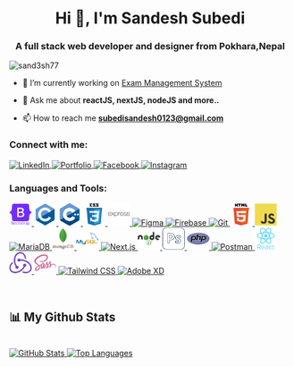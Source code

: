 <h1 align="center">Hi 👋, I'm Sandesh Subedi</h1>
<h3 align="center">A full stack web developer and designer from Pokhara,Nepal</h3>

<p align="left"> <img src="https://komarev.com/ghpvc/?username=sand3sh77&label=Profile%20views&color=0e75b6&style=flat"
        alt="sand3sh77" /> </p>

- 🔭 I’m currently working on [Exam Management System](exam-ms.vercel.app)

- 💬 Ask me about **reactJS, nextJS, nodeJS and more..**

- 📫 How to reach me **subedisandesh0123@gmail.com**

<h3 align="left">Connect with me:</h3>
<p align="left">
    <a href="https://linkedin.com/in/sandesh-subedi-58735b283" target="_blank">
        <!-- LinkedIn Icon -->
        <img align="center"
            src="https://raw.githubusercontent.com/rahuldkjain/github-profile-readme-generator/master/src/images/icons/Social/linked-in-alt.svg"
            alt="LinkedIn" height="30" width="40" />
    </a>
    <a href="https://dev-sandesh.vercel.app" target="_blank">
        <!-- Instagram Icon -->
        <img align="center"
            src="https://dev-sandesh.vercel.app/favicon.ico"
            alt="Portfolio" height="30" width="40" />
    </a>
    <a href="https://fb.com/sandesh.subedi.3979" target="_blank">
        <!-- Facebook Icon -->
        <img align="center"
            src="https://raw.githubusercontent.com/rahuldkjain/github-profile-readme-generator/master/src/images/icons/Social/facebook.svg"
            alt="Facebook" height="30" width="40" />
    </a>
    <a href="https://instagram.com/sand3sh77" target="_blank">
        <!-- Instagram Icon -->
        <img align="center"
            src="https://raw.githubusercontent.com/rahuldkjain/github-profile-readme-generator/master/src/images/icons/Social/instagram.svg"
            alt="Instagram" height="30" width="40" />
    </a>
</p>

<h3 align="left">Languages and Tools:</h3>
<p align="left">
    <a href="https://getbootstrap.com" target="_blank" rel="noreferrer">
        <!-- Bootstrap Icon -->
        <img src="https://raw.githubusercontent.com/devicons/devicon/master/icons/bootstrap/bootstrap-plain-wordmark.svg"
            alt="Bootstrap" width="40" height="40" />
    </a>
    <a href="https://www.cprogramming.com/" target="_blank" rel="noreferrer">
        <!-- C Icon -->
        <img src="https://raw.githubusercontent.com/devicons/devicon/master/icons/c/c-original.svg" alt="C" width="40"
            height="40" />
    </a>
    <a href="https://www.w3schools.com/cpp/" target="_blank" rel="noreferrer">
        <!-- C++ Icon -->
        <img src="https://raw.githubusercontent.com/devicons/devicon/master/icons/cplusplus/cplusplus-original.svg"
            alt="C++" width="40" height="40" />
    </a>
    <a href="https://www.w3schools.com/css/" target="_blank" rel="noreferrer">
        <!-- CSS3 Icon -->
        <img src="https://raw.githubusercontent.com/devicons/devicon/master/icons/css3/css3-original-wordmark.svg"
            alt="CSS3" width="40" height="40" />
    </a>
    <a href="https://expressjs.com" target="_blank" rel="noreferrer">
        <!-- Express Icon -->
        <img src="https://raw.githubusercontent.com/devicons/devicon/master/icons/express/express-original-wordmark.svg"
            alt="Express" width="40" height="40" />
    </a>
    <a href="https://www.figma.com/" target="_blank" rel="noreferrer">
        <!-- Figma Icon -->
        <img src="https://www.vectorlogo.zone/logos/figma/figma-icon.svg" alt="Figma" width="40" height="40" />
    </a>
    <a href="https://firebase.google.com/" target="_blank" rel="noreferrer">
        <!-- Firebase Icon -->
        <img src="https://www.vectorlogo.zone/logos/firebase/firebase-icon.svg" alt="Firebase" width="40" height="40" />
    </a>
    <a href="https://git-scm.com/" target="_blank" rel="noreferrer">
        <!-- Git Icon -->
        <img src="https://www.vectorlogo.zone/logos/git-scm/git-scm-icon.svg" alt="Git" width="40" height="40" />
    </a>
    <a href="https://www.w3.org/html/" target="_blank" rel="noreferrer">
        <!-- HTML5 Icon -->
        <img src="https://raw.githubusercontent.com/devicons/devicon/master/icons/html5/html5-original-wordmark.svg"
            alt="HTML5" width="40" height="40" />
    </a>
    <a href="https://developer.mozilla.org/en-US/docs/Web/JavaScript" target="_blank" rel="noreferrer">
        <!-- JavaScript Icon -->
        <img src="https://raw.githubusercontent.com/devicons/devicon/master/icons/javascript/javascript-original.svg"
            alt="JavaScript" width="40" height="40" />
    </a>
    <a href="https://mariadb.org/" target="_blank" rel="noreferrer">
        <!-- MariaDB Icon -->
        <img src="https://www.vectorlogo.zone/logos/mariadb/mariadb-icon.svg" alt="MariaDB" width="40" height="40" />
    </a>
    <a href="https://www.mongodb.com/" target="_blank" rel="noreferrer">
        <!-- MongoDB Icon -->
        <img src="https://raw.githubusercontent.com/devicons/devicon/master/icons/mongodb/mongodb-original-wordmark.svg"
            alt="MongoDB" width="40" height="40" />
    </a>
    <a href="https://www.mysql.com/" target="_blank" rel="noreferrer">
        <!-- MySQL Icon -->
        <img src="https://raw.githubusercontent.com/devicons/devicon/master/icons/mysql/mysql-original-wordmark.svg"
            alt="MySQL" width="40" height="40" />
    </a>
    <a href="https://nextjs.org/" target="_blank" rel="noreferrer">
        <!-- Next.js Icon -->
        <img src="https://cdn.worldvectorlogo.com/logos/nextjs-2.svg" alt="Next.js" width="40" height="40" />
    </a>
    <a href="https://nodejs.org" target="_blank" rel="noreferrer">
        <!-- Node.js Icon -->
        <img src="https://raw.githubusercontent.com/devicons/devicon/master/icons/nodejs/nodejs-original-wordmark.svg"
            alt="Node.js" width="40" height="40" />
    </a>
    <a href="https://www.photoshop.com/en" target="_blank" rel="noreferrer">
        <!-- Photoshop Icon -->
        <img src="https://raw.githubusercontent.com/devicons/devicon/master/icons/photoshop/photoshop-line.svg"
            alt="Photoshop" width="40" height="40" />
    </a>
    <a href="https://www.php.net" target="_blank" rel="noreferrer">
        <!-- PHP Icon -->
        <img src="https://raw.githubusercontent.com/devicons/devicon/master/icons/php/php-original.svg" alt="PHP"
            width="40" height="40" />
    </a>
    <a href="https://postman.com" target="_blank" rel="noreferrer">
        <!-- Postman Icon -->
        <img src="https://www.vectorlogo.zone/logos/getpostman/getpostman-icon.svg" alt="Postman" width="40"
            height="40" />
    </a>
    <a href="https://reactjs.org/" target="_blank" rel="noreferrer">
        <!-- React Icon -->
        <img src="https://raw.githubusercontent.com/devicons/devicon/master/icons/react/react-original-wordmark.svg"
            alt="React" width="40" height="40" />
    </a>
    <a href="https://redux.js.org" target="_blank" rel="noreferrer">
        <!-- Redux Icon -->
        <img src="https://raw.githubusercontent.com/devicons/devicon/master/icons/redux/redux-original.svg" alt="Redux"
            width="40" height="40" />
    </a>
    <a href="https://sass-lang.com" target="_blank" rel="noreferrer">
        <!-- Sass Icon -->
        <img src="https://raw.githubusercontent.com/devicons/devicon/master/icons/sass/sass-original.svg" alt="Sass"
            width="40" height="40" />
    </a>
    <a href="https://tailwindcss.com/" target="_blank" rel="noreferrer">
        <!-- Tailwind CSS Icon -->
        <img src="https://www.vectorlogo.zone/logos/tailwindcss/tailwindcss-icon.svg" alt="Tailwind CSS" width="40"
            height="40" />
    </a>
    <a href="https://www.adobe.com/products/xd.html" target="_blank" rel="noreferrer">
        <!-- Adobe XD Icon -->
        <img src="https://encrypted-tbn1.gstatic.com/images?q=tbn:ANd9GcSHG5odqfwSG7mmIw2s5r6SHX2Pi4h_UtbQKS9j-W7MZxhdg88w" alt="Adobe XD" width="40" height="40" />
    </a>
</p>

<br />
<!-- GitHub Streak Stats -->
<p align="center">
    <a
        href="https://github-readme-streak-stats.herokuapp.com/?user=Sand3sh77&theme=black-ice&hide_border=true&stroke=0000&background=060A0CD0">
        <!-- Streak Stats Image -->
        <!--<img title="🔥 Get streak stats for your profile at git.io/streak-stats" alt="Streak"
            src="https://github-readme-streak-stats.herokuapp.com/?user=Sand3sh77&theme=black-ice&hide_border=true&stroke=0000&background=060A0CD0" />
        -->
    </a>
</p>

## 📊 My Github Stats

<br />
<!-- GitHub Stats Image -->
<a
    href="https://github-readme-stats.vercel.app/api?username=Sand3sh77&show_icons=true&count_private=true&theme=react&hide_border=true&bg_color=0D1117">
    <img alt="GitHub Stats"
        src="https://github-readme-stats.vercel.app/api?username=Sand3sh77&show_icons=true&count_private=true&theme=react&hide_border=true&bg_color=0D1117" />
</a>
<!-- Top Languages Image -->
<a
    href="https://github-readme-stats.vercel.app/api/top-langs/?username=Sand3sh77&langs_count=8&count_private=true&layout=compact&theme=react&hide_border=true&bg_color=0D1117">
    <img alt="Top Languages"
        src="https://github-readme-stats.vercel.app/api/top-langs/?username=Sand3sh77&langs_count=8&count_private=true&layout=compact&theme=react&hide_border=true&bg_color=0D1117" />
</a>
